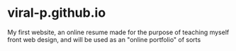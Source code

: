 viral-p.github.io
=================
My first website, an online resume
made for the purpose of teaching myself front web design, and will be used as an "online portfolio" of sorts
